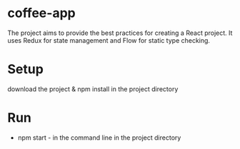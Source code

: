 # coffee-app
The project aims to provide the best practices for creating a React project. It uses Redux for state management and Flow for static type checking.

# Setup
download the project & npm install in the project directory

# Run
- npm start - in the command line in the project directory
